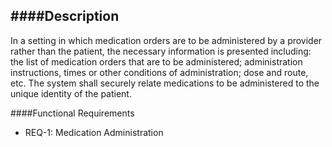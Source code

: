 ####Description
--------------
In a setting in which medication orders are to be administered by a provider rather than the patient, the necessary information is presented including: the list of medication orders that are to be administered; administration instructions, times or other conditions of administration; dose and route, etc. The system shall securely relate medications to be administered to the unique identity of the patient. 

####Functional Requirements
* REQ-1:	Medication Administration
